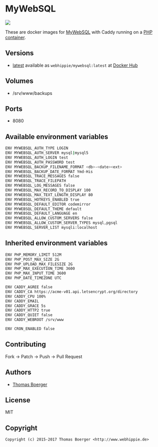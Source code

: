 # MyWebSQL

[![](https://images.microbadger.com/badges/image/webhippie/mywebsql.svg)](https://microbadger.com/images/webhippie/mywebsql "Get your own image badge on microbadger.com")

These are docker images for [MyWebSQL](http://mywebsql.net/) with Caddy running on a [PHP container](https://registry.hub.docker.com/u/webhippie/php-caddy/).


## Versions

* [latest](https://github.com/dockhippie/mywebsql/tree/master) available as ```webhippie/mywebsql:latest``` at [Docker Hub](https://registry.hub.docker.com/u/webhippie/mywebsql/)


## Volumes

* /srv/www/backups


## Ports

* 8080


## Available environment variables

```bash
ENV MYWEBSQL_AUTH_TYPE LOGIN
ENV MYWEBSQL_AUTH_SERVER mysql|mysql5
ENV MYWEBSQL_AUTH_LOGIN test
ENV MYWEBSQL_AUTH_PASSWORD test
ENV MYWEBSQL_BACKUP_FILENAME_FORMAT <db>-<date><ext>
ENV MYWEBSQL_BACKUP_DATE_FORMAT Ymd-His
ENV MYWEBSQL_TRACE_MESSAGES false
ENV MYWEBSQL_TRACE_FILEPATH
ENV MYWEBSQL_LOG_MESSAGES false
ENV MYWEBSQL_MAX_RECORD_TO_DISPLAY 100
ENV MYWEBSQL_MAX_TEXT_LENGTH_DISPLAY 80
ENV MYWEBSQL_HOTKEYS_ENABLED true
ENV MYWEBSQL_DEFAULT_EDITOR codemirror
ENV MYWEBSQL_DEFAULT_THEME default
ENV MYWEBSQL_DEFAULT_LANGUAGE en
ENV MYWEBSQL_ALLOW_CUSTOM_SERVERS false
ENV MYWEBSQL_ALLOW_CUSTOM_SERVER_TYPES mysql,pgsql
ENV MYWEBSQL_SERVER_LIST mysqli:localhost
```


## Inherited environment variables

```bash
ENV PHP_MEMORY_LIMIT 512M
ENV PHP_POST_MAX_SIZE 2G
ENV PHP_UPLOAD_MAX_FILESIZE 2G
ENV PHP_MAX_EXECUTION_TIME 3600
ENV PHP_MAX_INPUT_TIME 3600
ENV PHP_DATE_TIMEZONE UTC
```

```bash
ENV CADDY_AGREE false
ENV CADDY_CA https://acme-v01.api.letsencrypt.org/directory
ENV CADDY_CPU 100%
ENV CADDY_EMAIL
ENV CADDY_GRACE 5s
ENV CADDY_HTTP2 true
ENV CADDY_QUIET false
ENV CADDY_WEBROOT /srv/www
```

```bash
ENV CRON_ENABLED false
```


## Contributing

Fork -> Patch -> Push -> Pull Request


## Authors

* [Thomas Boerger](https://github.com/tboerger)


## License

MIT


## Copyright

```
Copyright (c) 2015-2017 Thomas Boerger <http://www.webhippie.de>
```
